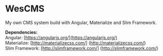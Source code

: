 # WesCMS
My own CMS system build with Angular, Materialize and Slim Framework.

**Dependencies:**<br>
Angular: [https://angularjs.org/](https://angularjs.org/)<br>
Materialize: [http://materializecss.com/] (http://materializecss.com/)<br>
Slim Framework: [http://slimframework.com/] (http://slimframework.com/)<br>